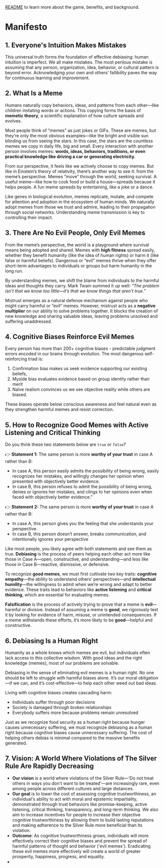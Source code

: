 [README](https://github.com/Inguro-OU/debiased-self/blob/main/README.md) to learn more about the game, benefits, and background.

# Manifesto

## 1. Everyone's Intuition Makes Mistakes

This universal truth forms the foundation of effective debiasing: human intuition is imperfect. We all make mistakes. The most perilous mistake is assuming that any person, organization, idea, behavior, or cultural pattern is beyond error. Acknowledging your own and others’ fallibility paves the way for continuous learning and improvement.

## 2. What Is a Meme

Humans naturally copy behaviors, ideas, and patterns from each other—like children imitating words or actions. This copying forms the basis of **memetic theory**, a scientific explanation of how culture spreads and evolves.

Most people think of “memes” as just jokes or GIFs. These are memes, but they’re only the most obvious examples—like the bright and visible sun blinding us from seeing the stars. In this case, the stars are the countless memes we copy in daily life, big and small. Every interaction with another person involves memes: **words, ideas, behaviors, traditions, or even practical knowledge like driving a car or generating electricity.**

From our perspective, it feels like we actively choose to copy memes. But like in Einstein’s theory of relativity, there’s another way to see it: from the meme’s perspective. Memes “move” through the world, seeking survival. A useful meme—like how to cook food or build a house—spreads because it helps people. A fun meme spreads by entertaining, like a joke or a dance. 

Like genes in biological evolution, memes replicate, mutate, and compete for attention and adoption in the ecosystem of human minds. We naturally adopt memes from those we trust and admire, leading to their propagation through social networks. Understanding meme transmission is key to controlling their impact.

## 3. There Are No Evil People, Only Evil Memes

From the meme’s perspective, the world is a playground where survival means being adopted and shared. Memes with **high fitness** spread easily, whether they benefit humanity (like the idea of human rights) or harm it (like false or harmful beliefs). Dangerous or “evil” memes thrive when they offer short-term advantages to individuals or groups but harm humanity in the long run.

By understanding memes, we shift the blame from individuals to the harmful ideas and thoughts they carry. Mark Twain summed it up well: *“The problem isn’t that we know too little—it’s that we know things that aren’t true.”*

Mistrust emerges as a natural defense mechanism against people who might carry harmful or “evil” memes. However, mistrust acts as a **negative multiplier** on our ability to solve problems together. It blocks the creation of new knowledge and sharing valuable ideas, leaving problems unsolved and suffering unaddressed.

## 4. Cognitive Biases Reinforce Evil Memes

Every person has more than 200+ cognitive biases - predictable judgment errors encoded in our brains through evolution. The most dangerous self-reinforcing triad is: 

1. Confirmation bias makes us seek evidence supporting our existing beliefs,
2. Myside bias evaluates evidence based on group identity rather than merit
3. Naïve realism convinces us we see objective reality while others are biased. 

These biases operate below conscious awareness and feel natural even as they strengthen harmful memes and resist correction.

## 5. How to Recognize Good Memes with Active Listening and Critical Thinking

Do you think these two statements below are `true` or `false`?

👉 **Statement 1:** The same person is more **worthy of your trust** in case A rather than B:

- In case A, this person easily admits the possibility of being wrong, easily recognizes her mistakes, and willingly changes her opinion when presented with objectively better evidence.
- In case B, this person refuses to admit the possibility of being wrong, denies or ignores her mistakes, and clings to her opinions even when faced with objectively better evidence.”

👉 **Statement 2:** The same person is more **worthy of your trust** in case A rather than B:

- In case A, this person gives you the feeling that she understands your perspective.
- In case B, this person doesn’t answer, breaks communication, and intentionally ignores your perspective

Like most people, you likely agree with both statements and see them as true. **Debiasing** is the process of peers helping each other act more like those in Case A—open, constructive, and understanding—and less like those in Case B—reactive, dismissive, or defensive.

To recognize **good memes**, we must first cultivate two key traits: **cognitive empathy**—the ability to understand others’ perspectives—and **intellectual humility**—the willingness to admit when we’re wrong and adapt to better evidence. These traits lead to behaviors like **active listening** and **critical thinking**, which are essential for evaluating memes.

**Falsification** is the process of actively trying to prove that a meme is **evil**—harmful or divisive. Instead of assuming a meme is **good**, we rigorously test it by looking for evidence of harm, misuse, or unintended consequences. If a meme withstands these efforts, it’s more likely to be **good**—helpful and constructive.

## 6. Debiasing Is a Human Right

Humanity as a whole knows which memes are evil, but individuals often lack access to this collective wisdom. With good ideas and the right knowledge (memes), most of our problems are solvable.

Debiasing in the sense of eliminating evil memes is a human right. No one should be left to struggle with harmful biases alone. It’s our moral obligation—if we can, and it’s cost-effective—to help each other weed out bad ideas. 

Living with cognitive biases creates cascading harm:

- Individuals suffer through poor decisions
- Society is damaged through broken relationships
- Everybody suffers more because problems remain unresolved

Just as we recognize food security as a human right because hunger causes unnecessary suffering, we must recognize debiasing as a human right because cognitive biases cause unnecessary suffering. The cost of helping others debias is minimal compared to the massive benefits generated.

## 7. Vision: A World Where Violations of The Silver Rule Are Rapidly Decreasing

- **Our vision** is a world where violations of the Silver Rule—'Do not treat others in ways you don't want to be treated'—are increasingly rare, even among people across different cultures and large distances.
- **Our goal** is to lower the cost of assessing cognitive trustworthiness, an individual's ability to act with moral and epistemic impartiality, demonstrated through trust behaviors like promise-keeping, active listening, critical thinking, transparency, and long-term thinking. We also aim to increase incentives for people to increase their objective cognitive trustworthiness by allowing them to build lasting reputations and making adherence to the Silver Rule more beneficial than its violation.
- **Outcome**: As cognitive trustworthiness grows, individuals will more effectively correct their cognitive biases and prevent the spread of harmful patterns of thought and behavior ('evil memes'). Eradicating these evil memes more effectively will create a world of greater prosperity, happiness, progress, and equality.
- 

